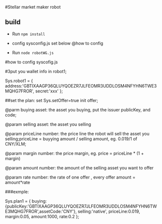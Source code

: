 #Stellar market maker robot


## build

- Run `npm install` 

- config sysconfig.js set below @how to config

- Run `node robotWG.js` 

#how to config syscofig.js

#3put you wallet info in robot1;

Sys.robot1 = {
                address:'GBTIXAAGP36QLUYQOEZR7JLFEOMR3UDDLOSM4NFYHN6TWE3MQHG7FROR',
                secret:'xxx'
            };

##set the plan:
 set Sys.setOffer=true init offer;

@parm buying asset: the asset you buying, put the issuer publicKey, and code;

@param selling asset: the asset you selling

@param priceLine number: the price line the robot will sell the asset you selling;priceLine = buyying amount / selling amount, eg. 0.019/1 of CNY/XLM; 

@param margin number: the price margin, eg. price = priceLine * (1 + margin) 

@param amount number: the amount of the selling asset you want to offer

@param rate number: the rate of one offer , every offer amount = amount*rate 

###exmple:

Sys.plan1 = {
    buying:{publicKey:'GBTIXAAGP36QLUYQOEZR7JLFEOMR3UDDLOSM4NFYHN6TWE3MQHG7FROR',assetCode:'CNY'},
    selling:'native',
    priceLine:0.019,
    margin:0.05,
    amount:1000,
    rate:0.2
};


